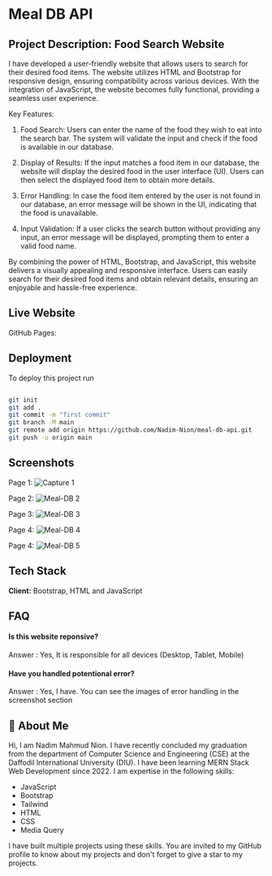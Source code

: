 
# Meal DB API

## Project Description: Food Search Website

I have developed a user-friendly website that allows users to search for their desired food items. The website utilizes HTML and Bootstrap for responsive design, ensuring compatibility across various devices. With the integration of JavaScript, the website becomes fully functional, providing a seamless user experience.

Key Features:

1) Food Search: Users can enter the name of the food they wish to eat into the search bar. The system will validate the input and check if the food is available in our database.

2) Display of Results: If the input matches a food item in our database, the website will display the desired food in the user interface (UI). Users can then select the displayed food item to obtain more details.

3) Error Handling: In case the food item entered by the user is not found in our database, an error message will be shown in the UI, indicating that the food is unavailable.

4) Input Validation: If a user clicks the search button without providing any input, an error message will be displayed, prompting them to enter a valid food name.

By combining the power of HTML, Bootstrap, and JavaScript, this website delivers a visually appealing and responsive interface. Users can easily search for their desired food items and obtain relevant details, ensuring an enjoyable and hassle-free experience.


## Live Website

GitHub Pages: 
## Deployment

To deploy this project run

```bash

git init
git add .
git commit -m "first commit"
git branch -M main
git remote add origin https://github.com/Nadim-Nion/meal-db-api.git
git push -u origin main

```


## Screenshots

Page 1:
![Capture 1](https://github.com/Nadim-Nion/meal-db-api/assets/60613933/f3f88795-185a-48db-9259-17b068ffce9b)

Page 2:
![Meal-DB 2](https://github.com/Nadim-Nion/meal-db-api/assets/60613933/72e1498c-7571-49aa-b565-75b62672cb42)

Page 3:
![Meal-DB 3](https://github.com/Nadim-Nion/meal-db-api/assets/60613933/899df304-2982-485a-aa1a-a6ce787243ce)

Page 4:
![Meal-DB 4](https://github.com/Nadim-Nion/meal-db-api/assets/60613933/fb2f4721-a880-4340-ae7b-fe50f4cb8fe3)

Page 4:
![Meal-DB 5](https://github.com/Nadim-Nion/meal-db-api/assets/60613933/f4f75e3a-1bb1-4f06-8a72-64f566a0de93)



## Tech Stack

**Client:** Bootstrap, HTML and JavaScript




## FAQ

#### Is this website reponsive?

Answer : Yes, It is responsible for all devices (Desktop, Tablet, Mobile)

#### Have you handled potentional error?

Answer : Yes, I have. You can see the images of error handling in the screenshot section


## 🚀 About Me
Hi, I am Nadim Mahmud Nion. I have recently concluded my graduation from the department of Computer Science and Engineering (CSE) at the Daffodil International University (DIU). I have been learning MERN Stack Web Development since 2022. I am expertise in the following skills:

* JavaScript
* Bootstrap
* Tailwind
* HTML
* CSS
* Media Query


I have built multiple projects using these skills. You are invited to my GitHub profile to know about my projects and don't forget to give a star to my projects.



